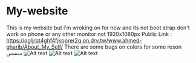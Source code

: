 # My-website
This is my website but i'm wroking on for now 
and its not boot strap don't work on phone or any other monitor not 1920x1080px
Public Link : https://ogljrbt4ghf4fjkpprer2q.on.drv.tw/www.ahmed-gharib/About_My_Self/
There are some bugs on colors for some reson
سسس
![Alt text](https://cdn.discordapp.com/attachments/1116893606393937950/1180850812163989624/image.png?ex=657eec04&is=656c7704&hm=b328eac3252969fbf39b1dc34edc5a9bcb4bef0ed8e7a4add59b80595d693acc&)
![Alt text](https://cdn.discordapp.com/attachments/1116893606393937950/1180850892833034331/image.png?ex=657eec18&is=656c7718&hm=f6b52c9ad279871e502b5c1700e716c5e2c1ba69843c77b457c65504be631db9&)
![Alt text](https://cdn.discordapp.com/attachments/1116893606393937950/1180850775203786842/image.png?ex=657eebfb&is=656c76fb&hm=124bc77e10dcc4c5a365b76b4a418b614a41b52d9f3a0d34c6ce6ebc5d6b8e80&)
